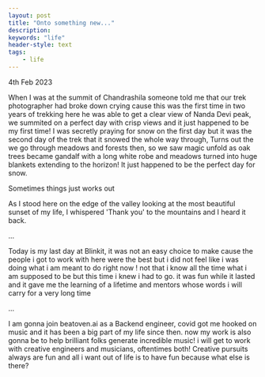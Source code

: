 ```yaml
---
layout: post
title: "Onto something new..."
description:  
keywords: "life"
header-style: text
tags:
    - life
---
```


4th Feb 2023

When I was at the summit of Chandrashila someone told me that our trek photographer had broke down crying cause this was the first time in two years of trekking here he was able to get a clear view of Nanda Devi peak, we summited on a perfect day with crisp views and it just happened to be my first time! I was secretly praying for snow on the first day but it was the second day of the trek that it snowed the whole way through, Turns out the we go through meadows and forests then, so we saw magic unfold as oak trees became gandalf with a long white robe and meadows turned into huge blankets extending to the horizon! It just happened to be the perfect day for snow.

Sometimes things just works out

As I stood here on the edge of the valley looking at the most beautiful sunset of my life, I whispered 'Thank you' to the mountains and I heard it back.

...

Today is my last day at Blinkit, it was not an easy choice to make cause the people i got to work with here were the best but i did not feel like i was doing what i am meant to do right now ! not that i know all the time what i am supposed to be but this time i knew i had to go. it was fun while it lasted and it gave me the learning of a lifetime and mentors whose words i will carry for a very long time

...

I am gonna join beatoven.ai as a Backend engineer, covid got me hooked on music and it has been a big part of my life since then. now my work is also gonna be to help brilliant folks generate incredible music! i will get to work with creative engineers and musicians, oftentimes both! Creative pursuits always are fun and all i want out of life is to have fun because what else is there?

